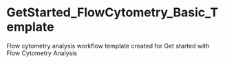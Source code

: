 # GetStarted_FlowCytometry_Basic_Template
Flow cytometry analysis workflow template created for Get started with Flow Cytometry Analysis 
